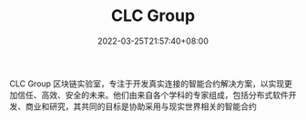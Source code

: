 ﻿---
weight: 
title: "CLC Group"
description: "CLC Group 区块链实验室，专注于开发真实连接的智能合约解决方案，以实现更加信任、高效、安全的未来"
date: 2022-03-25T21:57:40+08:00
lastmod: 2022-03-25T16:45:40+08:00
draft: false
authors: ["Metabd"]
featuredImage: "clc-group.jpg"
link: ""
tags: ["研究机构","CLC Group"]
categories: ["navigation"]
navigation: ["研究机构"]
lightgallery: true
toc: true
pinned: false
recommend: false
recommend1: false
---
CLC Group 区块链实验室，专注于开发真实连接的智能合约解决方案，以实现更加信任、高效、安全的未来。他们由来自各个学科的专家组成，包括分布式软件开发、商业和研究，其共同的目标是协助采用与现实世界相关的智能合约
